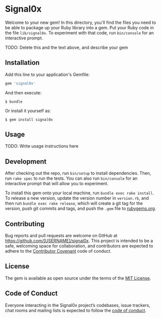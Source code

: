 # Signal0x

Welcome to your new gem! In this directory, you'll find the files you need to be able to package up your Ruby library into a gem. Put your Ruby code in the file `lib/signal0x`. To experiment with that code, run `bin/console` for an interactive prompt.

TODO: Delete this and the text above, and describe your gem

## Installation

Add this line to your application's Gemfile:

```ruby
gem 'signal0x'
```

And then execute:

    $ bundle

Or install it yourself as:

    $ gem install signal0x

## Usage

TODO: Write usage instructions here

## Development

After checking out the repo, run `bin/setup` to install dependencies. Then, run `rake spec` to run the tests. You can also run `bin/console` for an interactive prompt that will allow you to experiment.

To install this gem onto your local machine, run `bundle exec rake install`. To release a new version, update the version number in `version.rb`, and then run `bundle exec rake release`, which will create a git tag for the version, push git commits and tags, and push the `.gem` file to [rubygems.org](https://rubygems.org).

## Contributing

Bug reports and pull requests are welcome on GitHub at https://github.com/[USERNAME]/signal0x. This project is intended to be a safe, welcoming space for collaboration, and contributors are expected to adhere to the [Contributor Covenant](http://contributor-covenant.org) code of conduct.

## License

The gem is available as open source under the terms of the [MIT License](http://opensource.org/licenses/MIT).

## Code of Conduct

Everyone interacting in the Signal0x project’s codebases, issue trackers, chat rooms and mailing lists is expected to follow the [code of conduct](https://github.com/[USERNAME]/signal0x/blob/master/CODE_OF_CONDUCT.md).
